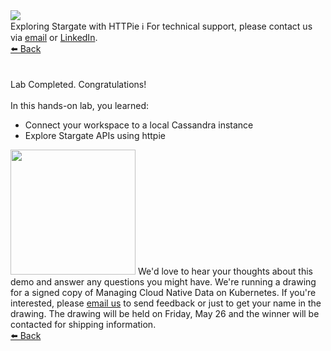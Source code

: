 <!-- TOP -->
<div class="top">
  <img src="https://datastax-academy.github.io/katapod-shared-assets/images/ds-academy-2023.svg" />
  <div class="scenario-title-section">
    <span class="scenario-title">Exploring Stargate with HTTPie</span>
    <span class="scenario-subtitle">ℹ️ For technical support, please contact us via <a href="mailto:kirsten.hunter@datastax.com">email</a> or <a href="https://linkedin.com/in/synedra">LinkedIn</a>.</span>
  </div>
</div>

<!-- NAVIGATION -->
<div id="navigation-top" class="navigation-top">
 <a href='command:katapod.loadPage?[{"step":"step3-cassandra"}]' 
   class="btn btn-dark navigation-top-left">⬅️ Back
 </a>
</div>

<!-- CONTENT -->
<main>
    <br/><br/>
    <div class="container px-4 py-2">
     <div class="row g-4 py-2 row-cols-1 row-cols-lg-1">
      <div class="feature col div-choice">
        <div class="scenario-completed">Lab Completed. Congratulations!</div>
        <br/>
        <div class="scenario-objectives">In this hands-on lab, you learned:</div>
        <ul>
              <li><span class="scenario-objective">Connect your workspace to a local Cassandra instance</span></li>
              <li><span class="scenario-objective">Explore Stargate APIs using httpie</span></li>       
        </ul>
      </div>
     </div>
    </div>
</main>

<img src="https://datastax-academy.github.io/katapod-shared-assets/images/CloudNativeData.png" height="200">
We'd love to hear your thoughts about this demo and answer any questions you might have.  We're running a drawing for a signed copy of Managing Cloud Native Data on Kubernetes.  If you're interested, please <a href="mailto:kirsten.hunter+cassandra@datastax.com">email us</a> to send feedback or just to get your name in the drawing.  The drawing will be held on Friday, May 26 and the winner will be contacted for shipping information.

<!-- NAVIGATION -->
<div id="navigation-bottom" class="navigation-bottom">
 <a href='command:katapod.loadPage?[{"step":"step3-cassandra"}]'
   class="btn btn-dark navigation-bottom-left">⬅️ Back
 </a>
</div>
<br/>
